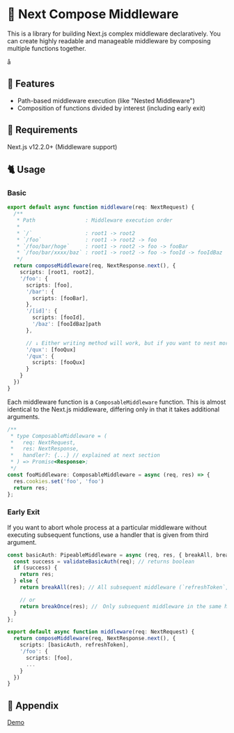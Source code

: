 # 🧵 Next Compose Middleware

This is a library for building Next.js complex middleware declaratively.
You can create highly readable and manageable middleware by composing multiple functions together.

å
## 🌟 Features
- Path-based middleware execution (like "Nested Middleware")
- Composition of functions divided by interest (including early exit)

## 🔏 Requirements
Next.js v12.2.0+ (Middleware support)

## 🐈 Usage

### Basic
```ts
export default async function middleware(req: NextRequest) {
  /**
   * Path                : Middleware execution order
   * 
   * `/`                 : root1 -> root2
   * `/foo`              : root1 -> root2 -> foo
   * `/foo/bar/hoge`     : root1 -> root2 -> foo -> fooBar
   * `/foo/bar/xxxx/baz` : root1 -> root2 -> foo -> fooId -> fooIdBaz
   */
  return composeMiddleware(req, NextResponse.next(), {
    scripts: [root1, root2],
    '/foo': {
      scripts: [foo],
      '/bar': {
        scripts: [fooBar], 
      },
      '/[id]': {
        scripts: [fooId],
        '/baz': [fooIdBaz]path
      },

      // ↓ Either writing method will work, but if you want to nest more, you have to write it in the Object
      '/qux': [fooQux]
      '/qux': {
        scripts: [fooQux]
      }
    }
  })
}
```

Each middleware function is a `ComposableMiddleware` function.
This is almost identical to the Next.js middleware, differing only in that it takes additional arguments.

```ts
/**
 * type ComposableMiddleware = (
 *   req: NextRequest,
 *   res: NextResponse,
 *   handler?: {...} // explained at next section
 * ) => Promise<Response>;
 */
const fooMiddleware: ComposableMiddleware = async (req, res) => {
  res.cookies.set('foo', 'foo')
  return res;
};
```


### Early Exit
If you want to abort whole process at a particular middleware without executing subsequent functions, use a handler that is given from third argument.

```ts
const basicAuth: PipeableMiddleware = async (req, res, { breakAll, breakOnce }) => {
  const success = validateBasicAuth(req); // returns boolean
  if (success) {
    return res;
  } else {
    return breakAll(res); // All subsequent middleware (`refreshToken`, `foo` and others) will not be executed !!

    // or
    return breakOnce(res); //　Only subsequent middleware in the same hierarchy (`refreshToken`) will not be executed (`foo` will be executed).
  }
};

export default async function middleware(req: NextRequest) {
  return composeMiddleware(req, NextResponse.next(), {
    scripts: [basicAuth, refreshToken],
    '/foo': {
      scripts: [foo],
      ...
    }
  })
}
```


## 📖 Appendix
[Demo](https://codesandbox.io/s/next-pipe-middleware-w9rvlh?file=/middleware.ts)
